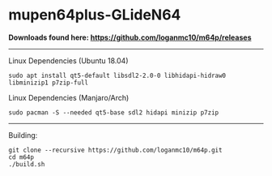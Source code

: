 # mupen64plus-GLideN64

**Downloads found here: https://github.com/loganmc10/m64p/releases**
___

Linux Dependencies (Ubuntu 18.04)
```
sudo apt install qt5-default libsdl2-2.0-0 libhidapi-hidraw0 libminizip1 p7zip-full
```
Linux Dependencies (Manjaro/Arch)
```
sudo pacman -S --needed qt5-base sdl2 hidapi minizip p7zip
```
___
Building:
```
git clone --recursive https://github.com/loganmc10/m64p.git
cd m64p
./build.sh
```
